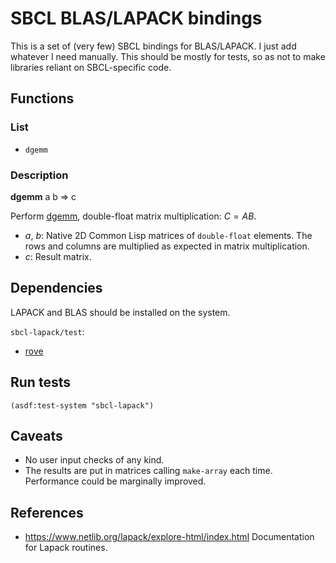 # SBCL BLAS/LAPACK bindings
This is a set of (very few) SBCL bindings for BLAS/LAPACK. I just add whatever
I need manually. This should be mostly for tests, so as not to make libraries
reliant on SBCL-specific code.

## Functions

### List
* `dgemm`

### Description

**dgemm** a b => c

Perform [dgemm](https://www.netlib.org/lapack/explore-html/d1/d54/group__double__blas__level3_gaeda3cbd99c8fb834a60a6412878226e1.html#gaeda3cbd99c8fb834a60a6412878226e1),
double-float matrix multiplication: $C = A B$.

* *a*, *b*: Native 2D Common Lisp matrices of `double-float` elements.
        The rows and columns are multiplied as expected in matrix
        multiplication.
* *c*: Result matrix.

## Dependencies
LAPACK and BLAS should be installed on the system.

`sbcl-lapack/test`:
* [rove](https://github.com/fukamachi/rove)

## Run tests

```common-lisp
(asdf:test-system "sbcl-lapack")
```

## Caveats
* No user input checks of any kind.
* The results are put in matrices calling `make-array` each time. Performance
  could be marginally improved.

## References
* https://www.netlib.org/lapack/explore-html/index.html
  Documentation for Lapack routines.
